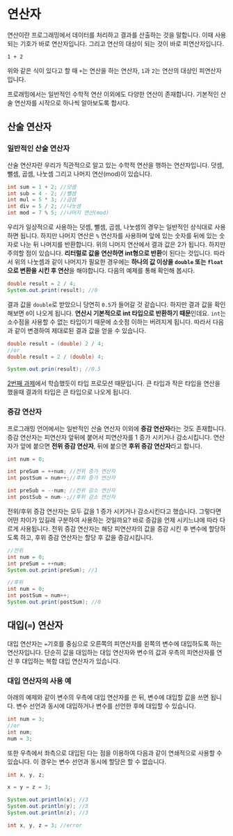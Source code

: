 # 연산자

연산이란 프로그래밍에서 데이터를 처리하고 결과를 산출하는 것을 말합니다. 이때 사용되는 기호가 바로 연산자입니다. 그리고 연산의 대상이 되는 것이 바로 피연산자입니다.

~~~
1 + 2
~~~

위와 같은 식이 있다고 할 때 `+`는 연산을 하는 연산자, `1`과 `2`는 연산의 대상인 피연산자입니다.  

프로래밍에서는 일반적인 수학적 연산 이외에도 다양한 연산이 존재합니다. 기본적인 산술 연산자를 시작으로 하나씩 알아보도록 합시다.

## 산술 연산자

### 일반적인 산술 연산자

산술 연산자란 우리가 직관적으로 알고 있는 수학적 연산을 행하는 연산자입니다. 덧셈, 뺄셈, 곱셈, 나눗셈 그리고 나머지 연산(mod)이 있습니다.

~~~java
int sum = 1 + 2; //덧셈
int sub = 4 - 2; //뺄셈
int mul = 5 * 3; //곱셈
int div = 5 / 2; //나눗셈
int mod = 7 % 5; //나머지 연산(mod)
~~~

우리가 일상적으로 사용하는 덧셈, 뺄셈, 곱셈, 나눗셈의 경우는 일반적인 상식대로 사용하면 됩니다. 하지만 나머지 연산은 `%` 연산자를 사용하며 앞에 있는 숫자를 뒤에 있는 숫자로 나눈 뒤 나머지를 반환합니다. 위의 니머지 연산에서 결과 값은 2가 됩니다. 하지만 주의할 점이 있습니다. **리터럴로 값을 연산하면 int형으로 반환**이 된다는 것입니다. 따라서 위의 나눗셈과 같이 나머지가 필요한 경우에는 **하나의 값 이상을 `double` 또는 `float`으로 변환을 시킨 후 연산**을 해야합니다. 다음의 예제를 통해 확인해 봅시다.

~~~java
double result = 2 / 4;
System.out.print(result); //0
~~~

결과 값을 `double`로 받았으니 당연히 `0.5`가 들어갈 것 같습니다. 하지만 결과 값을 확인해보면 `0`이 나오게 됩니다. **연산시 기본적으로 int 타입으로 반환하기 때문**인데요. `int`는 소수점을 사용할 수 없는 타입이기 때문에 소숫점 이하는 버려지게 됩니다. 따라서 다음과 같이 변경하여 제대로된 결과 값을 얻을 수 있습니다.

~~~java
double result = (double) 2 / 4;
//or
double result = 2 / (double) 4;

System.out.prin(result); //0.5
~~~

[2번째 과제](https://github.com/hypernova1/TIL/tree/master/java/live-study/2.%20%EC%9E%90%EB%B0%94%20%EB%8D%B0%EC%9D%B4%ED%84%B0%20%ED%83%80%EC%9E%85%2C%20%EB%B3%80%EC%88%98%20%EA%B7%B8%EB%A6%AC%EA%B3%A0%20%EB%B0%B0%EC%97%B4)에서 학습했듯이 타입 프로모션 때문입니다. 큰 타입과 작은 타입을 연산을 했을때 결과의 타입은 큰 타입으로 나오게 됩니다.

### 증감 연산자

프로그래밍 언어에서는 일반적인 산술 연산자 이외에 **증감 연산자**라는 것도 존재합니다. 증감 연산자는 피연산자 앞뒤에 붙어서 피연산자를 1 증가 시키거나 감소시킵니다. 연산자가 앞에 붙으면 **전위 증감 연산자**, 뒤에 붙으면 **후위 증감 연산자**라고 합니다.

~~~java
int num = 0;

int preSum = ++num; //전위 증가 연산자
int postSum = num++;//후위 증가 연산자

int preSub = --num; //전위 감소 연산자
int postSub = num--;//후위 감소 연산자
~~~

전위/후위 증감 연산자는 모두 값을 1 증가 시키거나 감소시킨다고 했습니다. 그렇다면 어떤 차이가 있길래 구분하여 사용하는 것일까요? 바로 증감을 언제 시키느냐에 따라 다르게 사용됩니다. 전위 증감 연산자는 해당 피연산자의 값을 증감 시킨 후 변수에 할당하도록 하고, 후위 증감 연산자는 할당 후 값을 증감시킵니다.

~~~java
//전위
int num = 0;
int preSum = ++num;
System.out.print(preSum); //1

//후위
int num = 0;
int postSum = num++;
System.out.print(postSum); //0
~~~

## 대입(`=`) 연산자

대입 연산자는 `=`기호를 중심으로 오른쪽의 피연산자를 왼쪽의 변수에 대입하도록 하는 연산자입니다. 단순히 값을 대입하는 대입 연산자와 변수의 값과 우측의 피연산자를 연산 후 대입하는 복합 대입 연산자가 있습니다.

### 대입 연산자의 사용 예

아래의 예제와 같이 변수의 우측에 대입 연산자를 쓴 뒤, 변수에 대입할 값을 쓰면 됩니다. 변수 선언과 동시에 대입하거나 변수를 선언한 후에 대입할 수 있습니다.

~~~java
int num = 3;
//or
int num;
num = 3;
~~~

또한 우측에서 좌측으로 대입된 다는 점을 이용하여 다음과 같이 연쇄적으로 사용할 수 있습니다. 이 경우는 변수 선언과 동시에 할당은 할 수 없습니다.

~~~java
int x, y, z;

x = y = z = 3;

System.out.println(x); //3
System.out.println(y); //3
System.out.println(z); //3

int x, y, z = 3; //error
~~~
